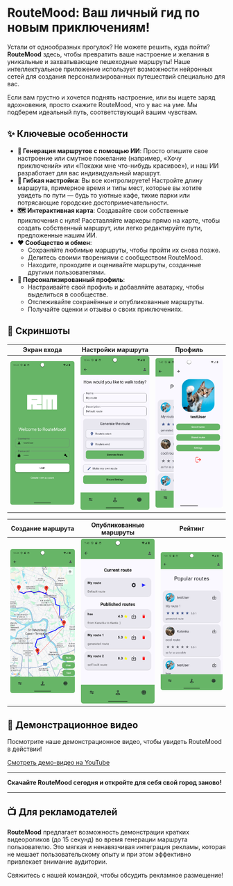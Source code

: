 # RouteMood: Ваш личный гид по новым приключениям!

Устали от однообразных прогулок? Не можете решить, куда пойти? **RouteMood** здесь, чтобы превратить ваше настроение и желания в уникальные и захватывающие пешеходные маршруты! Наше интеллектуальное приложение использует возможности нейронных сетей для создания персонализированных путешествий специально для вас.

Если вам грустно и хочется поднять настроение, или вы ищете заряд вдохновения, просто скажите RouteMood, что у вас на уме. Мы подберем идеальный путь, соответствующий вашим чувствам.

## ✨ Ключевые особенности

*   **🧠 Генерация маршрутов с помощью ИИ**: Просто опишите свое настроение или смутное пожелание (например, «Хочу приключений» или «Покажи мне что-нибудь красивое»), и наш ИИ разработает для вас индивидуальный маршрут.
*   **🎨 Гибкая настройка**: Вы все контролируете! Настройте длину маршрута, примерное время и типы мест, которые вы хотите увидеть по пути — будь то уютные кафе, тихие парки или потрясающие городские достопримечательности.
*   **🗺️ Интерактивная карта**: Создавайте свои собственные приключения с нуля! Расставляйте маркеры прямо на карте, чтобы создать собственный маршрут, или легко редактируйте пути, предложенные нашим ИИ.
*   **❤️ Сообщество и обмен**:
    *   Сохраняйте любимые маршруты, чтобы пройти их снова позже.
    *   Делитесь своими творениями с сообществом RouteMood.
    *   Находите, проходите и оценивайте маршруты, созданные другими пользователями.
*   **👤 Персонализированный профиль**:
    * Настраивайте свой профиль и добавляйте аватарку, чтобы выделиться в сообществе. 
    * Отслеживайте сохранённые и опубликованные маршруты. 
    * Получайте оценки и отзывы о своих приключениях.

## 📸 Скриншоты

| Экран входа                            | Настройки маршрута | Профиль |
|----------------------------------------|-------------------|---------|
| <img src="resources/login.png" width="200"/> | <img src="resources/routeSettings.png" width="200"/> | <img src="resources/profileSheet.png" width="200"/> |

| Создание маршрута | Опубликованные маршруты | Рейтинг |
|-------------------|------------------|---------|
| <img src="resources/builtRoute.png" width="200"/> | <img src="resources/publishRoute.png" width="200"/> | <img src="resources/network.png" width="200"/> |



## 🎥 Демонстрационное видео

Посмотрите наше демонстрационное видео, чтобы увидеть RouteMood в действии!

[Смотреть демо-видео на YouTube](https://www.youtube.com/shorts/jmlgAiI6CSA)


---

**Скачайте RouteMood сегодня и откройте для себя свой город заново!** 

---

## 📺 Для рекламодателей

**RouteMood** предлагает возможность демонстрации кратких видеороликов (до 15 секунд) во время генерации маршрута пользователю. Это мягкая и ненавязчивая интеграция рекламы, которая не мешает пользовательскому опыту и при этом эффективно привлекает внимание аудитории.

Свяжитесь с нашей командой, чтобы обсудить рекламное размещение!
